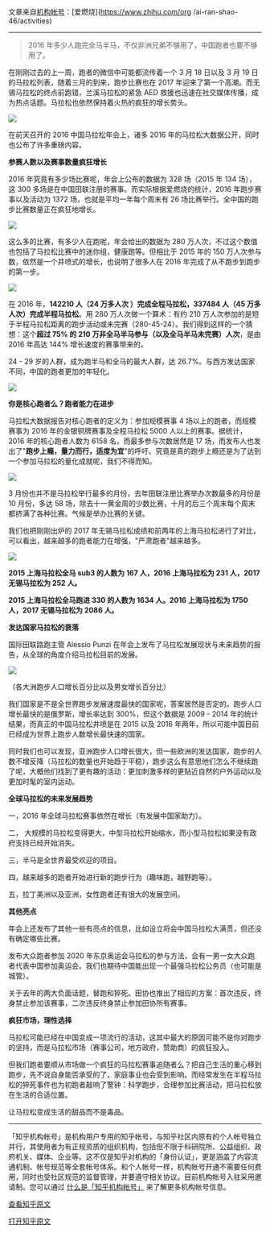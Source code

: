 <!--
    author: 爱燃烧，
    head: none
    date: Thu Mar 23 00:26:42 2017
    title: 2016 中国马拉松年会解读：马拉松那么多跑者够用么？
    tags: GitBlog
    category: zhihu
    status: publish
    summary:文章来自[机构帐号](https://www.zhihu.com/org-intro)：[爱燃烧](https://www.zhihu.com/org/ai-ran-shao-46/activities)* * *> 2016...
-->


文章来自[机构帐号](https://www.zhihu.com/org-intro)：[爱燃烧](https://www.zhihu.com/org
/ai-ran-shao-46/activities)

* * *

> 2016 年多少人跑完全马半马，不仅非洲兄弟不够用了，中国跑者也要不够用了。

在刚刚过去的上一周，跑者的微信中可能都流传着一个 3 月 18 日以及 3 月 19 日的马拉松列表，随着三月的到来，跑步比赛也在 2017
年迎来了第一个高潮。而无锡马拉松的终点前跑错，兰溪马拉松的紧急 AED 救援也迅速在社交媒体传播，成为热点话题。马拉松也依然保持着火热的疯狂的增长势头。

![](img/9306748/0.jpg)

在前天召开的 2016 中国马拉松年会上，诸多 2016 年的马拉松大数据公开，同时也公布了许多重磅内容。

****参赛人数以及赛事数量疯狂增长****

2016 年究竟有多少场比赛呢，年会上公布的数据为 328 场（2015 年 134 场），这 300
多场是在中国田联注册的赛事。而实际根据爱燃烧的统计，2016 年跑步赛事以及活动为 1372 场，也就是平均一年每个周末有 26
场比赛举行。全中国的跑步比赛数量正在疯狂地增长。

![](img/9306748/1.jpg)

这么多的比赛，有多少人在跑呢，年会给出的数据为 280 万人次，不过这个数值也包括了马拉松比赛中的迷你组，健康跑等。但相比于 2015 年的 150
万人次参与数，依然是一个井喷式的增长，也说明了很多人在 2016 年完成了从不跑步到跑步的第一步。

![](img/9306748/2.jpg)

在 2016 年，**142210 人（24 万多人次 ）完成全程马拉松，337484 人（45 万多人次）完成半程马拉松**。用 280
万人次做一个算术：有约 210 万人次参加的是短于半程马拉松距离的跑步活动或未完赛（280-45-24）。我们得到这样的一个猜想：这个**超过 75% 的
210 万非全马半马参与（以及全马半马未完赛）人次**，是由 2016 年高达 144% 增长速度的赛事带来的。

24 - 29 岁的人群，成为跑半马和全马的最大人群，达 26.7%。与西方发达国家不同，中国的跑者更加的年轻化。

![](img/9306748/3.jpg)

****你是核心跑者么？跑者能力在进步****

马拉松大数据报告对核心跑者的定义为：参加规模赛事 4 场以上的跑者，而规模赛事为 2016 年的金银铜牌赛事及全程马拉松 5000
人以上的赛事。据统计，2016 年的核心跑者人数为 6158 名，而最多参与次数居然是 17
场，而发布人也发出了"**跑步上瘾，量力而行，适度为宜**"的呼吁。究竟是真的跑步上瘾还是为了达到一个参加马拉松的量化成就呢，我们不得而知。

![](img/9306748/4.jpg)

3 月份也并不是马拉松举行最多的月份，去年田联注册比赛举办次数最多的月份是 10 月份，多达 58
场，除去十一黄金周的少数比赛，十月的后三个周末每个周末都挤满了各种比赛。气候是举办比赛的关键。

我们也把刚刚出炉的 2017 年无锡马拉松成绩和前两年的上海马拉松进行了对比，可以看出，越来越多的跑者能力在增强，"严肃跑者"越来越多。

![](img/9306748/5.jpg)

**2015 上海马拉松全马 sub3 的人数为 167 人，2016 上海马拉松为 231 人，2017 无锡马拉松为 252 人。**

**2015 上海马拉松全马跑进 330 的人数为 1634 人。2016 上海马拉松为 1750 人，2017 无锡马拉松为 2086 人。**

****发达国家马拉松的衰落****

国际田联路跑主管 Alessio Punzi 在年会上发布了马拉松发展现状与未来趋势的报告，从全球的角度介绍马拉松目前的发展。

![](img/9306748/6.jpg)

（各大洲跑步人口增长百分比以及男女增长百分比）

我们国家是不是全世界跑步发展速度最快的国家呢，答案居然是否定的。跑步人口增长最快的是俄罗斯，增长率达到 300%，但这个数据是 2009 - 2014
年的统计结果，而真正的中国马拉松井喷是在 2015 以及 2016 年两年，所以可能中国目前已经成为世界上跑步人数增长最快速的国家。

同时我们也可以发现，亚洲跑步人口增长很大，但一些欧洲的发达国家，跑步的人数不增反降（马拉松的数量也开始趋于平稳），跑步这么有意思他们怎么不继续跑了呢，大概他们找到了更有趣的活动：更加刺激多样的更贴近自然的户外运动以及更加时髦的室内运动。

****全球马拉松的未来发展趋势****

一，2016 年全球马拉松赛事依然在增长（有发展中国家助力）。

二， 大规模的马拉松变得更大，中型马拉松开始缩水，而小型马拉松如果没有政府支持已经开始消失。

三，半马是全世界最受欢迎的项目。

四，越来越多的跑者开始进行新的跑步行为（趣味跑，越野跑等）。

五，拉丁美洲以及亚洲，女性跑者还有很大的发展空间。

****其他亮点****

年会上还发布了其他一些有亮点的信息，比如设立将会中国马拉松大满贯，但还没有确定哪些比赛。

发布大众跑者参加 2020 年东京奥运会马拉松的参与方法，会有一男一女大众跑者代表中国参加奥运会。我们也期待中国能出现一个最强马拉松公务员（也可能是城管）。

关于去年的两大负面话题，替跑和猝死。田协也推出了相应的方案：首次违反，终身禁止参加该赛事，二次违反终身禁止参加田协所有赛事。

****疯狂市场，理性选择****

马拉松可能已经在中国变成一项流行的活动，这其中最大的原因可能不是你对跑步的坚持，而是马拉松市场（赛事公司，地方政府，赞助商）的疯狂投入。

但我们跑者要顺从市场做一个疯狂的马拉松赛事追随者么？把自己生活的重心移到跑步，先不说自身能否承受的了，家庭事业也会受到影响。而经常发生在半程马拉松的猝死事件也为初跑者敲响了警钟：科学跑步，合理参加比赛活动，把马拉松放在生活的合适位置。

让马拉松变成生活的甜品而不是毒品。

* * *

「知乎机构帐号」是机构用户专用的知乎帐号，与知乎社区内原有的个人帐号独立并行，其使用者为有正规资质的组织机构，包括但不限于科研院所、公益组织、政府机关、媒体、企业等。这不仅是知乎对机构的「身份认证」，更是涵盖了内容流通机制、帐号规范等全套帐号体系。和个人帐号一样，机构帐号开通不需要任何费用，同时也受社区规范的监督管理，并要遵守相关协议。目前机构帐号入驻采用邀请制。您可以通过
[什么是「知乎机构帐号」](http://zhihu.com/org-intro) 来了解更多机构帐号信息。

[查看知乎原文](http://zhuanlan.zhihu.com/p/25910545)


[打开知乎原文](http://daily.zhihu.com/story/9306748)